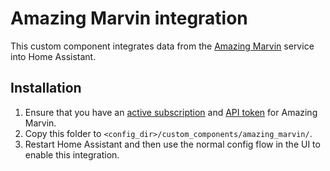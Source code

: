 # Amazing Marvin integration

This custom component integrates data from the [Amazing Marvin](https://amazingmarvin.com) service into Home Assistant.

## Installation

1. Ensure that you have an [active subscription](https://app.amazingmarvin.com/signup) and [API token](https://app.amazingmarvin.com/pre?api) for Amazing Marvin.
2. Copy this folder to `<config_dir>/custom_components/amazing_marvin/`.
3. Restart Home Assistant and then use the normal config flow in the UI to enable this integration.
